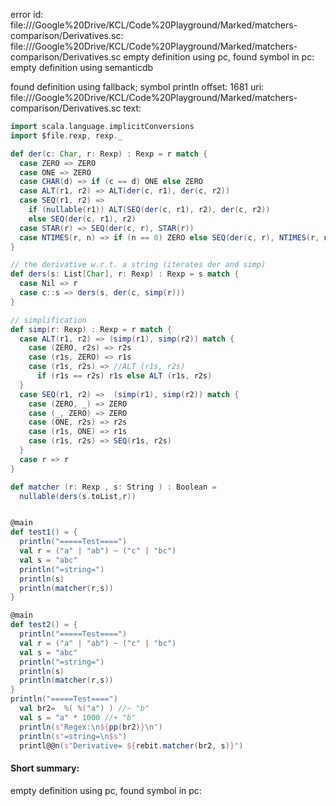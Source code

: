 error id: file://<HOME>/Google%20Drive/KCL/Code%20Playground/Marked/matchers-comparison/Derivatives.sc:
file://<HOME>/Google%20Drive/KCL/Code%20Playground/Marked/matchers-comparison/Derivatives.sc
empty definition using pc, found symbol in pc: 
empty definition using semanticdb

found definition using fallback; symbol println
offset: 1681
uri: file://<HOME>/Google%20Drive/KCL/Code%20Playground/Marked/matchers-comparison/Derivatives.sc
text:
```scala
import scala.language.implicitConversions
import $file.rexp, rexp._

def der(c: Char, r: Rexp) : Rexp = r match {
  case ZERO => ZERO
  case ONE => ZERO
  case CHAR(d) => if (c == d) ONE else ZERO
  case ALT(r1, r2) => ALT(der(c, r1), der(c, r2))
  case SEQ(r1, r2) =>
    if (nullable(r1)) ALT(SEQ(der(c, r1), r2), der(c, r2))
    else SEQ(der(c, r1), r2)
  case STAR(r) => SEQ(der(c, r), STAR(r))
  case NTIMES(r, n) => if (n == 0) ZERO else SEQ(der(c, r), NTIMES(r, n-1)) 
}

// the derivative w.r.t. a string (iterates der and simp)
def ders(s: List[Char], r: Rexp) : Rexp = s match {
  case Nil => r
  case c::s => ders(s, der(c, simp(r)))
}

// simplification
def simp(r: Rexp) : Rexp = r match {
  case ALT(r1, r2) => (simp(r1), simp(r2)) match {
    case (ZERO, r2s) => r2s
    case (r1s, ZERO) => r1s
    case (r1s, r2s) => //ALT (r1s, r2s)
      if (r1s == r2s) r1s else ALT (r1s, r2s)
  }
  case SEQ(r1, r2) =>  (simp(r1), simp(r2)) match {
    case (ZERO, _) => ZERO
    case (_, ZERO) => ZERO
    case (ONE, r2s) => r2s
    case (r1s, ONE) => r1s
    case (r1s, r2s) => SEQ(r1s, r2s)
  }
  case r => r
}

def matcher (r: Rexp , s: String ) : Boolean =
  nullable(ders(s.toList,r))


@main
def test1() = {
  println("=====Test====")
  val r = ("a" | "ab") ~ ("c" | "bc")
  val s = "abc"
  println("=string=")
  println(s)
  println(matcher(r,s))
}

@main
def test2() = {
  println("=====Test====")
  val r = ("a" | "ab") ~ ("c" | "bc")
  val s = "abc"
  println("=string=")
  println(s)
  println(matcher(r,s))
}
println("=====Test====")
  val br2=  %( %("a") ) //~ "b"
  val s = "a" * 1000 //+ "b"
  println(s"Regex:\n${pp(br2)}\n")
  println(s"=string=\n$s")
  printl@@n(s"Derivative= ${rebit.matcher(br2, s)}")
```


#### Short summary: 

empty definition using pc, found symbol in pc: 